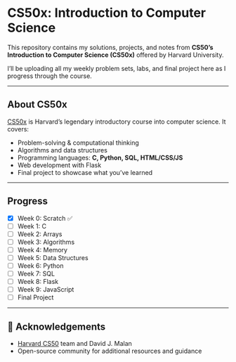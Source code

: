 # CS50x: Introduction to Computer Science

This repository contains my solutions, projects, and notes from **CS50’s Introduction to Computer Science (CS50x)** offered by Harvard University.  

I’ll be uploading all my weekly problem sets, labs, and final project here as I progress through the course.  

---

## About CS50x

[CS50x](https://cs50.harvard.edu/x/) is Harvard’s legendary introductory course into computer science. It covers:

- Problem-solving & computational thinking  
- Algorithms and data structures  
- Programming languages: **C, Python, SQL, HTML/CSS/JS**  
- Web development with Flask  
- Final project to showcase what you’ve learned  

---

## Progress

- [x] Week 0: Scratch ✅  
- [ ] Week 1: C  
- [ ] Week 2: Arrays  
- [ ] Week 3: Algorithms  
- [ ] Week 4: Memory  
- [ ] Week 5: Data Structures  
- [ ] Week 6: Python  
- [ ] Week 7: SQL  
- [ ] Week 8: Flask  
- [ ] Week 9: JavaScript  
- [ ] Final Project  

---

## 📖 Acknowledgements

- [Harvard CS50](https://cs50.harvard.edu/x/) team and David J. Malan  
- Open-source community for additional resources and guidance  
